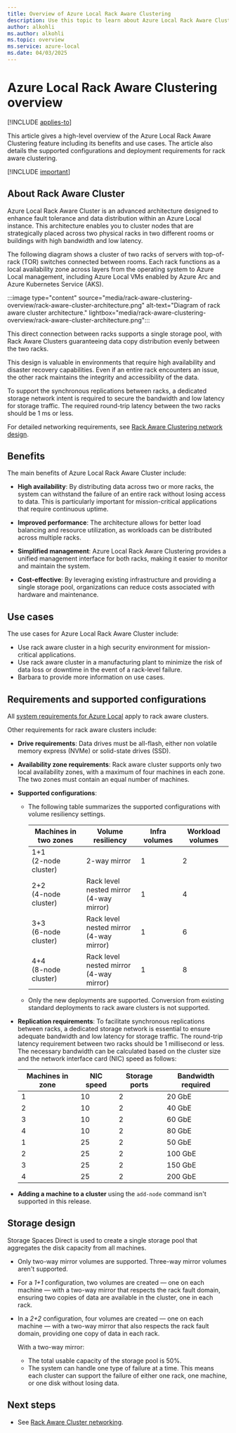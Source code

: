 ```yaml
---
title: Overview of Azure Local Rack Aware Clustering
description: Use this topic to learn about Azure Local Rack Aware Clustering.
author: alkohli
ms.author: alkohli
ms.topic: overview
ms.service: azure-local
ms.date: 04/03/2025
---
```


# Azure Local Rack Aware Clustering overview

[!INCLUDE [applies-to](../includes/hci-applies-to-23h2.md)]

This article gives a high-level overview of the Azure Local Rack Aware Clustering feature including its benefits and use cases. The article also details the supported configurations and deployment requirements for rack aware clustering.

[!INCLUDE [important](../includes/hci-preview.md)]

## About Rack Aware Cluster

Azure Local Rack Aware Cluster is an advanced architecture designed to enhance fault tolerance and data distribution within an Azure Local instance. This architecture enables you to cluster nodes that are strategically placed across two physical racks in two different rooms or buildings with high bandwidth and low latency. 

The following diagram shows a cluster of two racks of servers with top-of-rack (TOR) switches connected between rooms. Each rack functions as a local availability zone across layers from the operating system to Azure Local management, including Azure Local VMs enabled by Azure Arc and Azure Kubernetes Service (AKS).  

:::image type="content" source="media/rack-aware-clustering-overview/rack-aware-cluster-architecture.png" alt-text="Diagram of rack aware cluster architecture." lightbox="media/rack-aware-clustering-overview/rack-aware-cluster-architecture.png":::

This direct connection between racks supports a single storage pool, with Rack Aware Clusters guaranteeing data copy distribution evenly between the two racks.  

This design is valuable in environments that require high availability and disaster recovery capabilities. Even if an entire rack encounters an issue, the other rack maintains the integrity and accessibility of the data.

To support the synchronous replications between racks, a dedicated storage network intent is required to secure the bandwidth and low latency for storage traffic. The required round-trip latency between the two racks should be 1 ms or less.

For detailed networking requirements, see [Rack Aware Clustering network design](./rack-aware-clustering-network-design-switch-configuration.md).

## Benefits

The main benefits of Azure Local Rack Aware Cluster include:

- **High availability**: By distributing data across two or more racks, the system can withstand the failure of an entire rack without losing access to data. This is particularly important for mission-critical applications that require continuous uptime.

- **Improved performance**: The architecture allows for better load balancing and resource utilization, as workloads can be distributed across multiple racks.

- **Simplified management**: Azure Local Rack Aware Clustering provides a unified management interface for both racks, making it easier to monitor and maintain the system.

- **Cost-effective**: By leveraging existing infrastructure and providing a single storage pool, organizations can reduce costs associated with hardware and maintenance.


## Use cases

The use cases for Azure Local Rack Aware Cluster include:

- Use rack aware cluster in a high security environment for mission-critical applications.
- Use rack aware cluster in a manufacturing plant to minimize the risk of data loss or downtime in the event of a rack-level failure.  
- Barbara to provide more information on use cases.


## Requirements and supported configurations

All [system requirements for Azure Local](../concepts/system-requirements-23h2.md) apply to rack aware clusters.  

Other requirements for rack aware clusters include:

- **Drive requirements**: Data drives must be all-flash, either non volatile memory express (NVMe) or solid-state drives (SSD).

- **Availability zone requirements**: Rack aware cluster supports only two local availability zones, with a maximum of four machines in each zone. The two zones must contain an equal number of machines.

- **Supported configurations**:

    - The following table summarizes the supported configurations with volume resiliency settings.

        | Machines in two zones  | Volume resiliency   | Infra volumes  | Workload volumes  |
        | -- | -- | -- | -- |
        | 1+1 <br> (2-node cluster)  | 2-way mirror  | 1 | 2 |
        | 2+2 <br> (4-node cluster)  | Rack level nested mirror <br> (4-way mirror)  | 1 | 4 |
        | 3+3 <br> (6-node cluster)  | Rack level nested mirror <br> (4-way mirror)  | 1 | 6 |
        | 4+4 <br> (8-node cluster)  | Rack level nested mirror <br> (4-way mirror)  | 1 | 8 |

    - Only the new deployments are supported. Conversion from existing standard deployments to rack aware clusters is not supported.

- **Replication requirements**: To facilitate synchronous replications between racks, a dedicated storage network is essential to ensure adequate bandwidth and low latency for storage traffic. The round-trip latency requirement between two racks should be 1 millisecond or less. The necessary bandwidth can be calculated based on the cluster size and the network interface card (NIC) speed as follows:

    | Machines in zone | NIC speed | Storage ports | Bandwidth required |
    | -- | -- | -- | -- |
    | 1 | 10 | 2 | 20 GbE  |
    | 2 | 10 | 2 | 40 GbE  |
    | 3 | 10 | 2 | 60 GbE  |
    | 4 | 10 | 2 | 80 GbE  |
    | 1 | 25 | 2 | 50 GbE  |
    | 2 | 25 | 2 | 100 GbE |
    | 3 | 25 | 2 | 150 GbE |
    | 4 | 25 | 2 | 200 GbE |

- **Adding a machine to a cluster** using the `add-node` command isn't supported in this release.

## Storage design

Storage Spaces Direct is used to create a single storage pool that aggregates the disk capacity from all machines.

- Only two-way mirror volumes are supported. Three-way mirror volumes aren't supported.

- For a *1+1* configuration, two volumes are created — one on each machine — with a two-way mirror that respects the rack fault domain, ensuring two copies of data are available in the cluster, one in each rack.
- In a *2+2* configuration, four volumes are created — one on each machine — with a two-way mirror that also respects the rack fault domain, providing one copy of data in each rack.

    With a two-way mirror:

    - The total usable capacity of the storage pool is 50%.
    - The system can handle one type of failure at a time. This means each cluster can support the failure of either one rack, one machine, or one disk without losing data.


## Next steps

- See [Rack Aware Cluster networking](./rack-aware-clustering-network-design-switch-configuration.md).